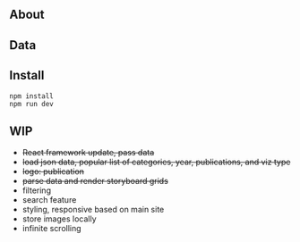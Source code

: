 ## About

## Data

## Install
```
npm install
npm run dev
```

## WIP
* ~~React framework update, pass data~~
* ~~load json data, popular list of categories, year, publications, and viz type~~
* ~~logo: publication~~
* ~~parse data and render storyboard grids~~
* filtering
* search feature
* styling, responsive based on main site
* store images locally
* infinite scrolling
